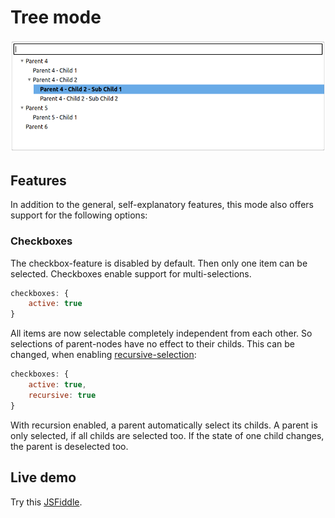 
# Tree mode

<p align="center">
  <img src="assets/tree-view.png">
</p>

## Features

In addition to the general, self-explanatory features, this mode also offers support for the following options:

### Checkboxes

The checkbox-feature is disabled by default. Then only one item can be selected. Checkboxes enable support for multi-selections.

```js
checkboxes: {
    active: true
}
```

All items are now selectable completely independent from each other. So selections of parent-nodes have no effect to their childs. This can be changed, when enabling
[recursive-selection](interfaces/baseoptions.md#checkboxes):

```js
checkboxes: {
    active: true,
    recursive: true
}
```

With recursion enabled, a parent automatically select its childs. A parent is only selected, if all childs are selected too. If the state of one child changes,
the parent is deselected too.


## Live demo

Try this [JSFiddle](https://jsfiddle.net/zn1qwjb9/4/).
